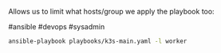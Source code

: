 Allows us to limit what hosts/group we apply the playbook too: 

#ansible #devops   #sysadmin 
```bash
ansible-playbook playbooks/k3s-main.yaml -l worker
```
